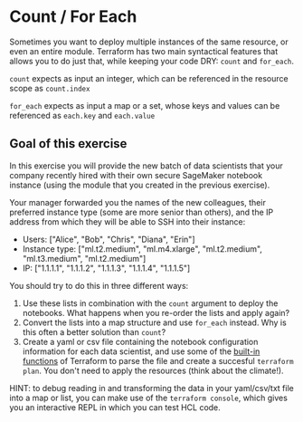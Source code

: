 # Count / For Each

Sometimes you want to deploy multiple instances of the same resource, or even an entire module. Terraform has two main
syntactical features that allows you to do just that, while keeping your code DRY: `count` and `for_each`.

`count` expects as input an integer, which can be referenced in the resource scope as `count.index`

`for_each` expects as input a map or a set, whose keys and values can be referenced as `each.key` and `each.value`

## Goal of this exercise

In this exercise you will provide the new batch of data scientists that your company recently hired with their own secure SageMaker
notebook instance (using the module that you created in the previous exercise).

Your manager forwarded you the names of the new
colleagues, their preferred instance type (some are more senior than others), and the IP address from which they will be able to SSH into
their instance:

- Users: ["Alice", "Bob", "Chris", "Diana", "Erin"]
- Instance type: ["ml.t2.medium", "ml.m4.xlarge", "ml.t2.medium", "ml.t3.medium", "ml.t2.medium"]
- IP: ["1.1.1.1", "1.1.1.2", "1.1.1.3", "1.1.1.4", "1.1.1.5"]

You should try to do this in three different ways:

1. Use these lists in combination with the `count` argument to deploy the notebooks. What happens when you re-order the lists and apply again?
2. Convert the lists into a map structure and use `for_each` instead. Why is this often a better solution than `count`?
3. Create a yaml or csv file containing the notebook configuration information for each data scientist, and use
some of the [built-in functions](https://www.terraform.io/docs/language/functions/index.html) of Terraform to parse the file and create a succesful `terraform plan`. You don't need to apply the resources (think about the climate!).

HINT: to debug reading in and transforming the data in your yaml/csv/txt file into a map or list, you can make use of the `terraform console`, which gives you an interactive REPL in which you can test HCL code.
